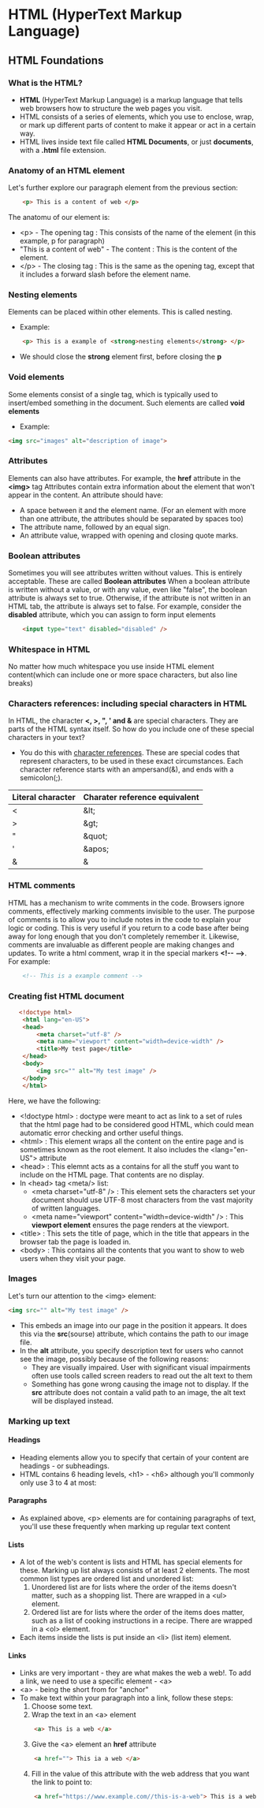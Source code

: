 
# HTML (HyperText Markup Language)

## HTML Foundations 

### What is the HTML?
- **HTML** (HyperText Markup Language) is a markup language that tells web browsers how to structure the web pages you visit. 
- HTML consists of a series of elements, which you use to enclose, wrap, or mark up different parts of content to make it appear or act in a certain way. 
- HTML lives inside text file called **HTML Documents**, or just **documents**, with a **.html** file extension.

### Anatomy of an HTML element 
Let's further explore our paragraph element from the previous section:
```html
    <p> This is a content of web </p>
```
The anatomu of our element is:
- \<p> \- The opening tag : This consists of the name of the element (in this example, p for paragraph)
- "This is a content of web" \- The content : This is the content of the element. 
- \</p> \- The closing tag : This is the same as the opening tag, except that it includes a forward slash before the element name.

### Nesting elements
Elements can be placed within other elements. This is called nesting. 
- Example: 
```html
    <p> This is a example of <strong>nesting elements</strong> </p>
```
- We should close the **strong** element first, before closing the **p**
### Void elements
Some elements consist of a single tag, which is typically used to insert/embed something in the document. Such elements are called **void elements**
- Example:
```html
<img src="images" alt="description of image">
```

### Attributes
Elements can also have attributes. For example, the **href** attribute in the **\<img>** tag
Attributes contain extra information about the element that won't appear in the content. 
An attribute should have:
- A space between it and the element name. (For an element with more than one attribute, the attributes should be separated by spaces too)
- The attribute name, followed by an equal sign.
- An attribute value, wrapped with opening and closing quote marks.

### Boolean attributes
Sometimes you will see attributes written without values. This is entirely acceptable. These are called **Boolean attributes** 
When a boolean attribute is written without a value, or with any value, even like "false", the boolean attribute is always set to true. Otherwise, if the attribute is not written in an HTML tab, the attribute is always set to false.
For example, consider the **disabled** attribute, which you can assign to form input elements
```html
    <input type="text" disabled="disabled" />
```

### Whitespace in HTML
No matter how much whitespace you use inside HTML element content(which can include one or more space characters, but also line breaks) 

### Characters references: including special characters in HTML
In HTML, the character **<, >, ", ' and &** are special characters. They are parts of the HTML syntax itself. So how do you include one of these special characters in your text? 
- You do this with [character references](https://developer.mozilla.org/en-US/docs/Glossary/Character_reference "The list characters reference"). These are special codes that represent characters, to be used in these exact circumstances. Each character reference starts with an ampersand(&), and ends with a semicolon(;).

|Literal character | Charater reference equivalent |
|------------------|-------------------------------|
|< | \&lt;|
|> | \&gt;|
|" | \&quot;|
|' | \&apos;|
|& | &amp;|

### HTML comments
HTML has a mechanism to write comments in the code. Browsers ignore comments, effectively marking comments invisible to the user. The purpose of comments is to allow you to include notes in the code to explain your logic or coding. This is very useful if you return to a code base after being away for long enough that you don't completely remember it. Likewise, comments are invaluable as different people are making changes and updates.
To write a html comment, wrap it in the special markers **\<!-- -->**. For example:
```html
    <!-- This is a example comment -->
```



### Creating fist HTML document
```html
   <!doctype html>
    <html lang="en-US">
    <head>
        <meta charset="utf-8" />
        <meta name="viewport" content="width=device-width" />
        <title>My test page</title>
    </head>
    <body>
        <img src="" alt="My test image" />
    </body>
    </html> 
```
Here, we have the following:
- \<!doctype html> : doctype were meant to act as link to a set of rules that the html page had to be considered good HTML, which could mean automatic error checking and orther useful things.
- \<html></html> : This element wraps all the content on the entire page and is sometimes known as the root element. It also includes the <lang="en-US"> attribute
- \<head></head> : This elemnt acts as a contains for all the stuff you want to include on the HTML page. That contents are no display.
- In \<head> tag \<meta/> list:
    - \<meta charset="utf-8" /> : This element sets the characters set your document should use UTF-8 most characters from the vast majority of written languages.
    - \<meta name="viewport" content="width=device-width" /> : This **viewport element** ensures the page renders at the viewport.
- \<title></title> : This sets the title of page, which in the title that appears in the browser tab the page is loaded in.
- \<body></body> : This contains all the contents that you want to show to web users when they visit your page.
 
### Images

Let's turn our attention to the \<img> element:
```html
<img src="" alt="My test image" />
```
- This embeds an image into our page in the position it appears. It does this via the **src**(sourse) attribute, which contains the path to our image file.
- In the **alt** attribute, you specify description text for users who cannot see the image, possibly because of the following reasons:
    - They are visually impaired. User with significant visual impairments often use tools called screen readers to read out the alt text to them
    - Something has gone wrong causing the image not to display. If the **src** attribute does not contain a valid path to an image, the alt text will be displayed instead.

### Marking up text
#### Headings
- Heading elements allow you to specify that certain of your content are headings \- or subheadings. 
- HTML contains 6 heading levels, \<h1> \- \<h6> although you'll commonly only use 3 to 4 at most:

#### Paragraphs
- As explained above, \<p> elements are for containing paragraphs of text, you'll use these frequently when marking up regular text content

#### Lists
- A lot of the web's content is lists and HTML has special elements for these. Marking up list always consists of at least 2 elements. The most common list types are ordered list and unordered list:
    1. Unordered list are for lists where the order of the items doesn't matter, such as a shopping list. There are wrapped in a \<ul> element.
    2. Ordered list are for lists where the order of the items does matter, such as a list of cooking instructions in a recipe. There are wrapped in a \<ol> element.
- Each items inside the lists is put inside an \<li> (list item) element.

#### Links
- Links are very important \- they are what makes the web a web!. To add a link, we need to use a specific element \- \<a>
- \<a> \- being the short from for "anchor" 
- To make text within your paragraph into a link, follow these steps:
    1. Choose some text. 
    2. Wrap the text in an \<a> element
    ```html
        <a> This is a web </a>
    ```
    3. Give the \<a> element an **href** attribute
    ```html
        <a href=""> This ia a web </a>
    ```
    4. Fill in the value of this attribute with the web address that you want the link to point to:
    ```html
        <a href="https://www.example.com//this-is-a-web"> This is a web </a>
    ```
    

